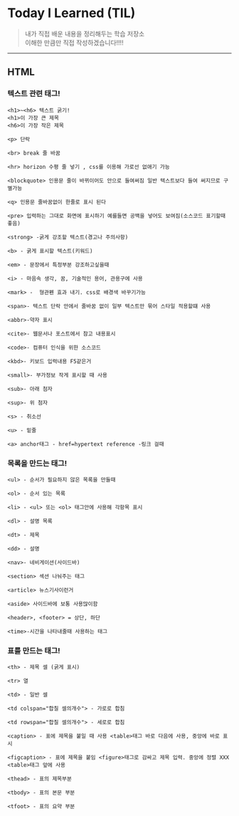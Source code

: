 # Today I Learned (TIL)
>내가 직접 배운 내용을 정리해두는 학습 저장소  
>이해한 만큼만 직접 작성하겠습니다!!!!  
-------------------------------------------------------------------------------------------------------------------

## HTML

### 텍스트 관련 태그!
```
<h1>~<h6> 텍스트 굵기!
<h1>이 가장 큰 제목
<h6>이 가장 작은 제목

<p> 단락

<br> break 줄 바꿈

<hr> horizon 수평 줄 넣기 , css를 이용해 가로선 없애기 가능

<blockquote> 인용문 줄이 바뀌이어도 안으로 들여써짐 일반 텍스트보다 들여 써지므로 구별가능

<q> 인용문 줄바꿈없이 한줄로 표시 된다

<pre> 입력하는 그대로 화면에 표시하기 예를들면 공백을 넣어도 보여짐(소스코드 표기할때 좋음)

<strong> -굵게 강조할 텍스트(경고나 주의사항)

<b> - 굵게 표시할 텍스트(키워드)

<em> - 문장에서 특정부분 강조하고싶을때

<i> - 마음속 생각, 꿈, 기술적인 용어, 관용구에 사용 

<mark> -  형관펜 효과 내기. css로 배경색 바꾸기가능

<span>- 텍스트 단락 안에서 줄바꿈 없이 일부 텍스트만 묶어 스타일 적용할떄 사용

<abbr>-약자 표시

<cite>- 웹문서나 포스트에서 참고 내용표시

<code>- 컴퓨터 인식을 위한 소스코드

<kbd>- 키보드 입력내용 F5같은거

<small>- 부가정보 작게 표시할 때 사용

<sub>- 아래 첨자

<sup>- 위 첨자

<s> - 취소선

<u> - 밑줄

<a> anchor태그 - href=hypertext reference -링크 걸때
```

### 목록을 만드는 태그!
```
<ul> - 순서가 필요하지 않은 목록을 만들때

<ol> - 순서 있는 목록	

<li> - <ul> 또는 <ol> 태그안에 사용해 각항목 표시

<dl> - 설명 목록

<dt> - 제목

<dd> - 설명

<nav>- 네비게이션(사이드바)

<section> 섹션 나눠주는 태그

<article> 뉴스기사이런거

<aside> 사이드바에 보통 사용많이함 

<header>, <footer> = 상단, 하단

<time>-시간을 나타내줄때 사용하는 태그
```

### 표를 만드는 태그!
```
<th> - 제목 셀 (굵게 표시)

<tr> 열

<td> - 일반 셀

<td colspan="합칠 셀의개수"> - 가로로 합침

<td rowspan="합칠 셀의개수"> - 세로로 합침

<caption> - 표에 제목을 붙일 때 사용 <table>태그 바로 다음에 사용, 중앙에 바로 표시

<figcaption> - 표에 제목을 붙임 <figure>태그로 감싸고 제목 입력. 중앙에 정렬 XXX <table>태그 앞에 사용

<thead> - 표의 제목부분

<tbody> - 표의 본문 부분

<tfoot> - 표의 요약 부분
```
